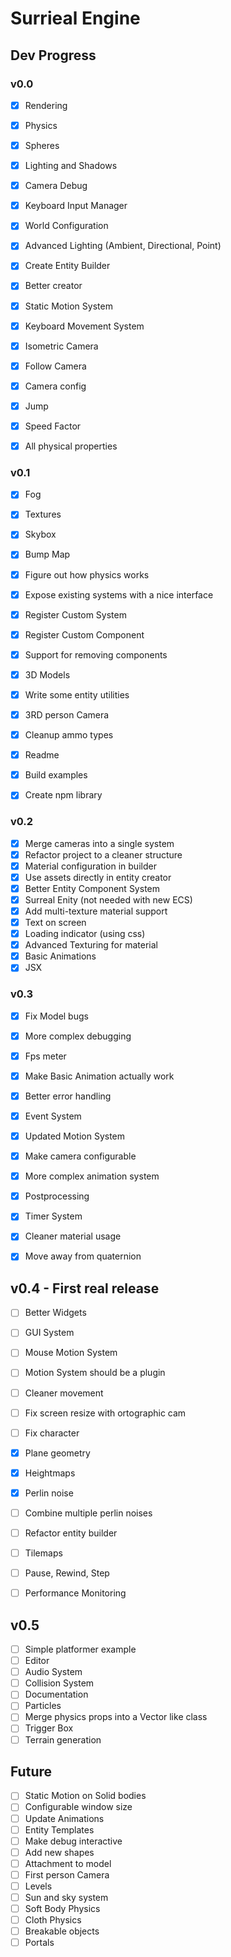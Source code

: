 # Surrieal Engine

## Dev Progress

### v0.0

- [x] Rendering
- [x] Physics
- [x] Spheres
- [x] Lighting and Shadows
- [x] Camera Debug

- [x] Keyboard Input Manager
- [x] World Configuration
- [x] Advanced Lighting (Ambient, Directional, Point)
- [x] Create Entity Builder
- [x] Better creator

- [x] Static Motion System
- [x] Keyboard Movement System
- [x] Isometric Camera
- [x] Follow Camera
- [x] Camera config

- [x] Jump
- [x] Speed Factor
- [x] All physical properties

### v0.1

- [x] Fog
- [x] Textures
- [x] Skybox
- [x] Bump Map
- [x] Figure out how physics works

- [x] Expose existing systems with a nice interface
- [x] Register Custom System
- [x] Register Custom Component
- [x] Support for removing components

- [x] 3D Models
- [x] Write some entity utilities
- [x] 3RD person Camera

- [x] Cleanup ammo types
- [x] Readme
- [x] Build examples
- [x] Create npm library

### v0.2

- [x] Merge cameras into a single system
- [x] Refactor project to a cleaner structure
- [x] Material configuration in builder
- [x] Use assets directly in entity creator
- [x] Better Entity Component System
- [x] Surreal Enity (not needed with new ECS)
- [x] Add multi-texture material support
- [x] Text on screen
- [x] Loading indicator (using css)
- [x] Advanced Texturing for material
- [x] Basic Animations
- [x] JSX

### v0.3

- [x] Fix Model bugs
- [x] More complex debugging
- [x] Fps meter
- [x] Make Basic Animation actually work
- [x] Better error handling

- [x] Event System
- [x] Updated Motion System
- [x] Make camera configurable
- [x] More complex animation system

- [x] Postprocessing
- [x] Timer System

- [x] Cleaner material usage
- [x] Move away from quaternion

## v0.4 - First real release

- [ ] Better Widgets
- [ ] GUI System

- [ ] Mouse Motion System
- [ ] Motion System should be a plugin
- [ ] Cleaner movement
- [ ] Fix screen resize with ortographic cam
- [ ] Fix character

- [x] Plane geometry
- [x] Heightmaps
- [x] Perlin noise
- [ ] Combine multiple perlin noises
- [ ] Refactor entity builder
- [ ] Tilemaps

- [ ] Pause, Rewind, Step
- [ ] Performance Monitoring

## v0.5

- [ ] Simple platformer example
- [ ] Editor
- [ ] Audio System
- [ ] Collision System
- [ ] Documentation
- [ ] Particles
- [ ] Merge physics props into a Vector like class
- [ ] Trigger Box
- [ ] Terrain generation

## Future

- [ ] Static Motion on Solid bodies
- [ ] Configurable window size
- [ ] Update Animations
- [ ] Entity Templates
- [ ] Make debug interactive
- [ ] Add new shapes
- [ ] Attachment to model
- [ ] First person Camera
- [ ] Levels
- [ ] Sun and sky system
- [ ] Soft Body Physics
- [ ] Cloth Physics
- [ ] Breakable objects
- [ ] Portals

